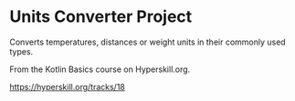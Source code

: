 # Units Converter Project

Converts temperatures, distances or weight units in their commonly used types.

From the Kotlin Basics course on Hyperskill.org.

https://hyperskill.org/tracks/18
